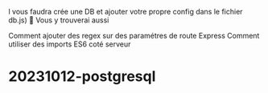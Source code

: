l vous faudra crée une DB et ajouter votre propre config dans le fichier db.js) :floppy_disk:
Vous y  trouverai aussi

Comment ajouter des regex sur des paramétres de route Express
Comment utiliser des imports ES6 coté serveur



# 20231012-postgresql
